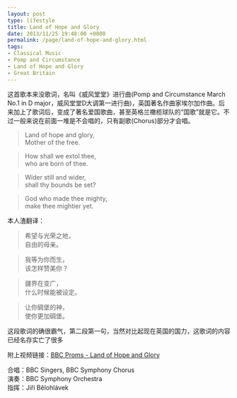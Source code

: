 ```yaml
---
layout: post
type: lifestyle
title: Land of Hope and Glory
date: 2013/11/25 19:48:00 +0800
permalink: /page/land-of-hope-and-glory.html
tags:
- Classical Music
- Pomp and Circumstance
- Land of Hope and Glory
- Great Britain
---
```


这首歌本来没歌词，名叫《威风堂堂》进行曲(Pomp and Circumstance March No.1 in D major，威风堂堂D大调第一进行曲)，英国著名作曲家埃尔加作曲。后来加上了歌词后，变成了著名爱国歌曲，甚至英格兰橄榄球队的“国歌”就是它。不过一般来说在前面一堆是不会唱的，只有副歌(Chorus)部分才会唱。

> Land of hope and glory,  
> Mother of the free.

> How shall we extol thee,  
> who are born of thee.

> Wider still and wider,  
> shall thy bounds be set?

> God who made thee mighty,  
> make thee mightier yet.

本人渣翻译：

> 希望与光荣之地，  
> 自由的母亲。

> 我等为你而生，  
> 该怎样赞美你？

> 疆界在变广，  
> 什么时候能被设定。

> 让你碉堡的神，  
> 使你更加碉堡。

这段歌词的确很霸气，第二段第一句，当然对比起现在英国的国力，这歌词的内容已经名存实亡了很多

附上视频链接：[BBC Proms - Land of Hope and Glory](http://v.youku.com/v_show/id_XMjA3NDIwMzA0.html)

合唱：BBC Singers, BBC Symphony Chorus  
演奏：BBC Symphony Orchestra  
指挥：Jiří Bělohlávek  
